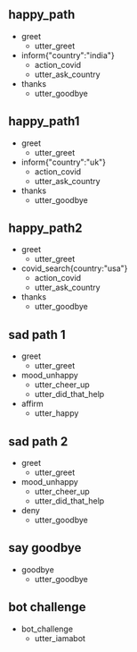 ## happy_path
* greet
  - utter_greet
* inform{"country":"india"}
  - action_covid
  - utter_ask_country
* thanks
  - utter_goodbye

## happy_path1
* greet
  - utter_greet
* inform{"country":"uk"}
  - action_covid
  - utter_ask_country
* thanks
  - utter_goodbye

## happy_path2
* greet
  - utter_greet
* covid_search{country:"usa"}
    - action_covid
    - utter_ask_country
* thanks
  - utter_goodbye

## sad path 1
* greet
  - utter_greet
* mood_unhappy
  - utter_cheer_up
  - utter_did_that_help
* affirm
  - utter_happy

## sad path 2
* greet
  - utter_greet
* mood_unhappy
  - utter_cheer_up
  - utter_did_that_help
* deny
  - utter_goodbye

## say goodbye
* goodbye
  - utter_goodbye

## bot challenge
* bot_challenge
  - utter_iamabot
